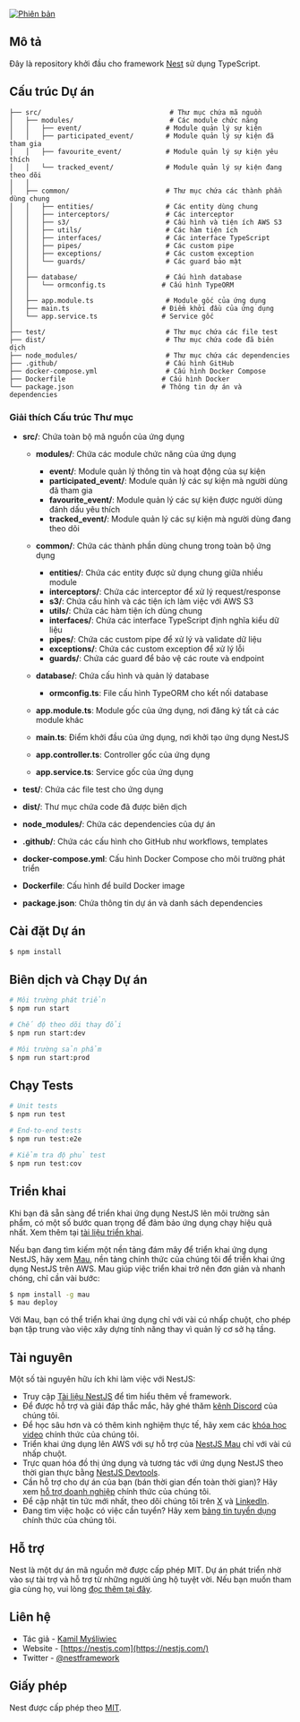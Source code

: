 [![Phiên bản](https://img.shields.io/github/v/release/chiencse/sample_nestjs?style=flat-square)](https://github.com/chiencse/sample_nestjs/releases)

## Mô tả

Đây là repository khởi đầu cho framework [Nest](https://github.com/nestjs/nest) sử dụng TypeScript.

## Cấu trúc Dự án

```
├── src/                                # Thư mục chứa mã nguồn
│   ├── modules/                        # Các module chức năng
│   │   ├── event/                     # Module quản lý sự kiện
│   │   ├── participated_event/        # Module quản lý sự kiện đã tham gia
│   │   ├── favourite_event/           # Module quản lý sự kiện yêu thích
│   │   └── tracked_event/             # Module quản lý sự kiện đang theo dõi
│   │
│   ├── common/                        # Thư mục chứa các thành phần dùng chung
│   │   ├── entities/                  # Các entity dùng chung
│   │   ├── interceptors/              # Các interceptor
│   │   ├── s3/                        # Cấu hình và tiện ích AWS S3
│   │   ├── utils/                     # Các hàm tiện ích
│   │   ├── interfaces/                # Các interface TypeScript
│   │   ├── pipes/                     # Các custom pipe
│   │   ├── exceptions/                # Các custom exception
│   │   └── guards/                    # Các guard bảo mật
│   │
│   ├── database/                      # Cấu hình database
│   │   └── ormconfig.ts              # Cấu hình TypeORM
│   │
│   ├── app.module.ts                  # Module gốc của ứng dụng
│   ├── main.ts                       # Điểm khởi đầu của ứng dụng
│   └── app.service.ts                # Service gốc
│
├── test/                              # Thư mục chứa các file test
├── dist/                              # Thư mục chứa code đã biên dịch
├── node_modules/                      # Thư mục chứa các dependencies
├── .github/                           # Cấu hình GitHub
├── docker-compose.yml                 # Cấu hình Docker Compose
├── Dockerfile                        # Cấu hình Docker
└── package.json                      # Thông tin dự án và dependencies
```

### Giải thích Cấu trúc Thư mục

- **src/**: Chứa toàn bộ mã nguồn của ứng dụng
  - **modules/**: Chứa các module chức năng của ứng dụng
    - **event/**: Module quản lý thông tin và hoạt động của sự kiện
    - **participated_event/**: Module quản lý các sự kiện mà người dùng đã tham gia
    - **favourite_event/**: Module quản lý các sự kiện được người dùng đánh dấu yêu thích
    - **tracked_event/**: Module quản lý các sự kiện mà người dùng đang theo dõi

  - **common/**: Chứa các thành phần dùng chung trong toàn bộ ứng dụng
    - **entities/**: Chứa các entity được sử dụng chung giữa nhiều module
    - **interceptors/**: Chứa các interceptor để xử lý request/response
    - **s3/**: Chứa cấu hình và các tiện ích làm việc với AWS S3
    - **utils/**: Chứa các hàm tiện ích dùng chung
    - **interfaces/**: Chứa các interface TypeScript định nghĩa kiểu dữ liệu
    - **pipes/**: Chứa các custom pipe để xử lý và validate dữ liệu
    - **exceptions/**: Chứa các custom exception để xử lý lỗi
    - **guards/**: Chứa các guard để bảo vệ các route và endpoint

  - **database/**: Chứa cấu hình và quản lý database
    - **ormconfig.ts**: File cấu hình TypeORM cho kết nối database

  - **app.module.ts**: Module gốc của ứng dụng, nơi đăng ký tất cả các module khác
  - **main.ts**: Điểm khởi đầu của ứng dụng, nơi khởi tạo ứng dụng NestJS
  - **app.controller.ts**: Controller gốc của ứng dụng
  - **app.service.ts**: Service gốc của ứng dụng

- **test/**: Chứa các file test cho ứng dụng
- **dist/**: Thư mục chứa code đã được biên dịch
- **node_modules/**: Chứa các dependencies của dự án
- **.github/**: Chứa các cấu hình cho GitHub như workflows, templates
- **docker-compose.yml**: Cấu hình Docker Compose cho môi trường phát triển
- **Dockerfile**: Cấu hình để build Docker image
- **package.json**: Chứa thông tin dự án và danh sách dependencies

## Cài đặt Dự án

```bash
$ npm install
```

## Biên dịch và Chạy Dự án

```bash
# Môi trường phát triển
$ npm run start

# Chế độ theo dõi thay đổi
$ npm run start:dev

# Môi trường sản phẩm
$ npm run start:prod
```

## Chạy Tests

```bash
# Unit tests
$ npm run test

# End-to-end tests
$ npm run test:e2e

# Kiểm tra độ phủ test
$ npm run test:cov
```

## Triển khai

Khi bạn đã sẵn sàng để triển khai ứng dụng NestJS lên môi trường sản phẩm, có một số bước quan trọng để đảm bảo ứng dụng chạy hiệu quả nhất. Xem thêm tại [tài liệu triển khai](https://docs.nestjs.com/deployment).

Nếu bạn đang tìm kiếm một nền tảng đám mây để triển khai ứng dụng NestJS, hãy xem [Mau](https://mau.nestjs.com), nền tảng chính thức của chúng tôi để triển khai ứng dụng NestJS trên AWS. Mau giúp việc triển khai trở nên đơn giản và nhanh chóng, chỉ cần vài bước:

```bash
$ npm install -g mau
$ mau deploy
```

Với Mau, bạn có thể triển khai ứng dụng chỉ với vài cú nhấp chuột, cho phép bạn tập trung vào việc xây dựng tính năng thay vì quản lý cơ sở hạ tầng.

## Tài nguyên

Một số tài nguyên hữu ích khi làm việc với NestJS:

- Truy cập [Tài liệu NestJS](https://docs.nestjs.com) để tìm hiểu thêm về framework.
- Để được hỗ trợ và giải đáp thắc mắc, hãy ghé thăm [kênh Discord](https://discord.gg/G7Qnnhy) của chúng tôi.
- Để học sâu hơn và có thêm kinh nghiệm thực tế, hãy xem các [khóa học video](https://courses.nestjs.com/) chính thức của chúng tôi.
- Triển khai ứng dụng lên AWS với sự hỗ trợ của [NestJS Mau](https://mau.nestjs.com) chỉ với vài cú nhấp chuột.
- Trực quan hóa đồ thị ứng dụng và tương tác với ứng dụng NestJS theo thời gian thực bằng [NestJS Devtools](https://devtools.nestjs.com).
- Cần hỗ trợ cho dự án của bạn (bán thời gian đến toàn thời gian)? Hãy xem [hỗ trợ doanh nghiệp](https://enterprise.nestjs.com) chính thức của chúng tôi.
- Để cập nhật tin tức mới nhất, theo dõi chúng tôi trên [X](https://x.com/nestframework) và [LinkedIn](https://linkedin.com/company/nestjs).
- Đang tìm việc hoặc có việc cần tuyển? Hãy xem [bảng tin tuyển dụng](https://jobs.nestjs.com) chính thức của chúng tôi.

## Hỗ trợ

Nest là một dự án mã nguồn mở được cấp phép MIT. Dự án phát triển nhờ vào sự tài trợ và hỗ trợ từ những người ủng hộ tuyệt vời. Nếu bạn muốn tham gia cùng họ, vui lòng [đọc thêm tại đây](https://docs.nestjs.com/support).

## Liên hệ

- Tác giả - [Kamil Myśliwiec](https://twitter.com/kammysliwiec)
- Website - [https://nestjs.com](https://nestjs.com/)
- Twitter - [@nestframework](https://twitter.com/nestframework)

## Giấy phép

Nest được cấp phép theo [MIT](https://github.com/nestjs/nest/blob/master/LICENSE).